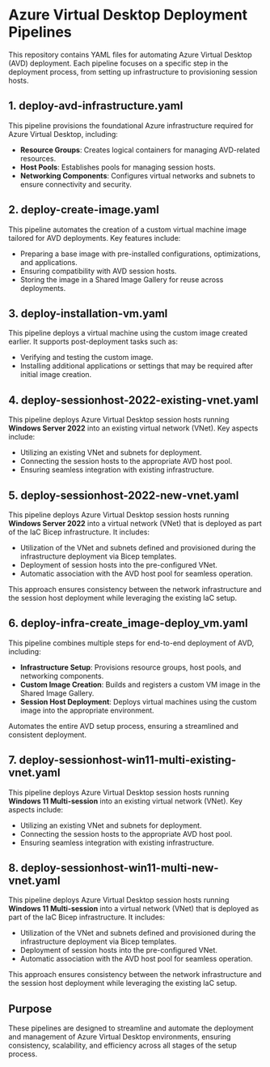 # Azure Virtual Desktop Deployment Pipelines

This repository contains YAML files for automating Azure Virtual Desktop (AVD) deployment. Each pipeline focuses on a specific step in the deployment process, from setting up infrastructure to provisioning session hosts.

## 1. deploy-avd-infrastructure.yaml
This pipeline provisions the foundational Azure infrastructure required for Azure Virtual Desktop, including:

- **Resource Groups**: Creates logical containers for managing AVD-related resources.
- **Host Pools**: Establishes pools for managing session hosts.
- **Networking Components**: Configures virtual networks and subnets to ensure connectivity and security.

## 2. deploy-create-image.yaml
This pipeline automates the creation of a custom virtual machine image tailored for AVD deployments. Key features include:

- Preparing a base image with pre-installed configurations, optimizations, and applications.
- Ensuring compatibility with AVD session hosts.
- Storing the image in a Shared Image Gallery for reuse across deployments.

## 3. deploy-installation-vm.yaml
This pipeline deploys a virtual machine using the custom image created earlier. It supports post-deployment tasks such as:

- Verifying and testing the custom image.
- Installing additional applications or settings that may be required after initial image creation.

## 4. deploy-sessionhost-2022-existing-vnet.yaml
This pipeline deploys Azure Virtual Desktop session hosts running **Windows Server 2022** into an existing virtual network (VNet). Key aspects include:

- Utilizing an existing VNet and subnets for deployment.
- Connecting the session hosts to the appropriate AVD host pool.
- Ensuring seamless integration with existing infrastructure.

## 5. deploy-sessionhost-2022-new-vnet.yaml
This pipeline deploys Azure Virtual Desktop session hosts running **Windows Server 2022** into a virtual network (VNet) that is deployed as part of the IaC Bicep infrastructure. It includes:

- Utilization of the VNet and subnets defined and provisioned during the infrastructure deployment via Bicep templates.
- Deployment of session hosts into the pre-configured VNet.
- Automatic association with the AVD host pool for seamless operation.

This approach ensures consistency between the network infrastructure and the session host deployment while leveraging the existing IaC setup.

## 6. deploy-infra-create_image-deploy_vm.yaml
This pipeline combines multiple steps for end-to-end deployment of AVD, including:

- **Infrastructure Setup**: Provisions resource groups, host pools, and networking components.
- **Custom Image Creation**: Builds and registers a custom VM image in the Shared Image Gallery.
- **Session Host Deployment**: Deploys virtual machines using the custom image into the appropriate environment.

Automates the entire AVD setup process, ensuring a streamlined and consistent deployment.

## 7. deploy-sessionhost-win11-multi-existing-vnet.yaml
This pipeline deploys Azure Virtual Desktop session hosts running **Windows 11 Multi-session** into an existing virtual network (VNet). Key aspects include:

- Utilizing an existing VNet and subnets for deployment.
- Connecting the session hosts to the appropriate AVD host pool.
- Ensuring seamless integration with existing infrastructure.

## 8. deploy-sessionhost-win11-multi-new-vnet.yaml
This pipeline deploys Azure Virtual Desktop session hosts running **Windows 11 Multi-session** into a virtual network (VNet) that is deployed as part of the IaC Bicep infrastructure. It includes:

- Utilization of the VNet and subnets defined and provisioned during the infrastructure deployment via Bicep templates.
- Deployment of session hosts into the pre-configured VNet.
- Automatic association with the AVD host pool for seamless operation.

This approach ensures consistency between the network infrastructure and the session host deployment while leveraging the existing IaC setup.

## Purpose
These pipelines are designed to streamline and automate the deployment and management of Azure Virtual Desktop environments, ensuring consistency, scalability, and efficiency across all stages of the setup process.
